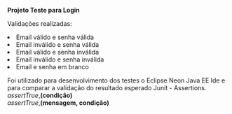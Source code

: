<b>Projeto Teste para Login</b>

Validações realizadas:
<li>Email válido e senha válida</li>
<li>Email inválido e senha válida</li>
<li>Email válido e senha inválida</li>
<li>Email inválido e senha inválida</li>
<li>Email e senha em branco</li>

Foi utilizado para desenvolvimento dos testes o Eclipse Neon Java EE Ide e para comparar a validação do resultado esperado Junit - Assertions.<br> 
<i>assertTrue</i>,<b>(condição)</b><br> 
<i>assertTrue</i>,<b>(mensagem, condição)</b>
